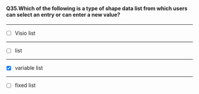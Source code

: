 #### Q35.Which of the following is a type of shape data list from which users can select an entry or can enter a new value?

---

- [ ] Visio list

---

- [ ] list

---

- [x] variable list

---

- [ ] fixed list

